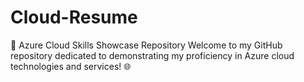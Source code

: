 # Cloud-Resume
🚀 Azure Cloud Skills Showcase Repository  Welcome to my GitHub repository dedicated to demonstrating my proficiency in Azure cloud technologies and services! 🌐

